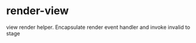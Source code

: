 render-view
===========

view render helper. Encapsulate render event handler and invoke invalid to stage